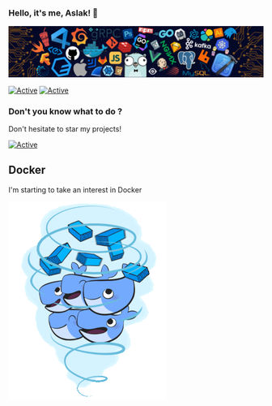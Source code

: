 ### Hello, it's me, Aslak! 👋
![](https://github.com/aslakoffi/aslakoffi/blob/master/icons/header_.png)

[![Active](https://img.shields.io/badge/Langages-JS%20/%20Go%20/%20C%20/%20C++/%20C#-cyan?style=flat-square)](https://www.github.com/aslakoffi)
[![Active](https://img.shields.io/badge/Discord-CLICK-blue?style=flat-square&logo=discord)](https://discord.gg/9njkkWmVVt) 

### Don't you know what to do ?

Don't hesitate to star my projects!

[![Active](https://github-readme-stats.vercel.app/api?username=aslakoffi&show_icons=true&theme=dark&count_private=true&hide=prs,issues)](https://www.github.com/aslakoffi)

## Docker

I'm starting to take an interest in Docker

![](https://github.com/aslakoffi/aslakoffi/blob/master/icons/docker.gif)
